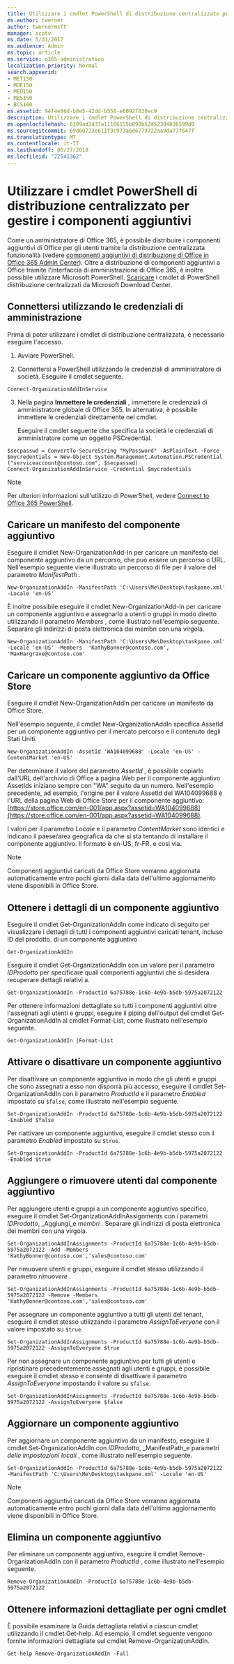```yaml
---
title: Utilizzare i cmdlet PowerShell di distribuzione centralizzato per gestire i componenti aggiuntivi
ms.author: twerner
author: twernermsft
manager: scotv
ms.date: 5/31/2017
ms.audience: Admin
ms.topic: article
ms.service: o365-administration
localization_priority: Normal
search.appverid:
- MET150
- MOE150
- MED150
- MBS150
- BCS160
ms.assetid: 94f4e86d-b8e5-42dd-b558-e6092f830ec9
description: Utilizzare i cmdlet PowerShell di distribuzione centralizzato per distribuire e gestire Office componenti aggiuntivi per l'organizzazione Office 365.
ms.openlocfilehash: 6199ad2d37a11166155b898b52d52304836599d0
ms.sourcegitcommit: 69d60723e611f3c973a6d6779722aa9da77f647f
ms.translationtype: MT
ms.contentlocale: it-IT
ms.lasthandoff: 08/27/2018
ms.locfileid: "22541362"
---
```

# <a name="use-the-centralized-deployment-powershell-cmdlets-to-manage-add-ins"></a>Utilizzare i cmdlet PowerShell di distribuzione centralizzato per gestire i componenti aggiuntivi

Come un amministratore di Office 365, è possibile distribuire i componenti aggiuntivi di Office per gli utenti tramite la distribuzione centralizzata funzionalità (vedere [componenti aggiuntivi di distribuzione di Office in Office 365 Admin Center](https://support.office.com/article/737e8c86-be63-44d7-bf02-492fa7cd9c3f.aspx)). Oltre a distribuzione di componenti aggiuntivi a Office tramite l'interfaccia di amministrazione di Office 365, è inoltre possibile utilizzare Microsoft PowerShell. [Scaricare](https://go.microsoft.com/fwlink/p/?linkid=850850) i cmdlet di PowerShell distribuzione centralizzati da Microsoft Download Center. 
    
## <a name="connect-using-your-admin-credentials"></a>Connettersi utilizzando le credenziali di amministrazione

Prima di poter utilizzare i cmdlet di distribuzione centralizzata, è necessario eseguire l'accesso.
  
1. Avviare PowerShell.
    
2. Connettersi a PowerShell utilizzando le credenziali di amministratore di società. Eseguire il cmdlet seguente.
    
  ```
  Connect-OrganizationAddInService
  ```

3. Nella pagina **Immettere le credenziali** , immettere le credenziali di amministratore globale di Office 365. In alternativa, è possibile immettere le credenziali direttamente nel cmdlet. 
    
    Eseguire il cmdlet seguente che specifica la società le credenziali di amministratore come un oggetto PSCredential.
    
  ```
  $secpasswd = ConvertTo-SecureString "MyPassword" -AsPlainText -Force
  $mycredentials = New-Object System.Management.Automation.PSCredential ("serviceaccount@contoso.com", $secpasswd)
  Connect-OrganizationAddInService -Credential $mycredentials
  ```

> [!NOTE]
> Per ulteriori informazioni sull'utilizzo di PowerShell, vedere [Connect to Office 365 PowerShell](https://go.microsoft.com/fwlink/p/?linkid=848585). 
  
## <a name="upload-an-add-in-manifest"></a>Caricare un manifesto del componente aggiuntivo

Eseguire il cmdlet New-OrganizationAdd-In per caricare un manifesto del componente aggiuntivo da un percorso, che può essere un percorso o URL. Nell'esempio seguente viene illustrato un percorso di file per il valore del parametro _ManifestPath_ . 
  
```
New-OrganizationAddIn -ManifestPath 'C:\Users\Me\Desktop\taskpane.xml' -Locale 'en-US'
```

È inoltre possibile eseguire il cmdlet New-OrganizationAdd-In per caricare un componente aggiuntivo e assegnarlo a utenti o gruppi in modo diretto utilizzando il parametro _Members_ , come illustrato nell'esempio seguente. Separare gli indirizzi di posta elettronica dei membri con una virgola. 
  
```
New-OrganizationAddIn -ManifestPath 'C:\Users\Me\Desktop\taskpane.xml' -Locale 'en-US' -Members  'KathyBonner@contoso.com', 'MaxHargrave@contoso.com'
```

## <a name="upload-an-add-in-from-the-office-store"></a>Caricare un componente aggiuntivo da Office Store

Eseguire il cmdlet New-OrganizationAddIn per caricare un manifesto da Office Store.
  
Nell'esempio seguente, il cmdlet New-OrganizationAddIn specifica AssetId per un componente aggiuntivo per il mercato percorso e il contenuto degli Stati Uniti.
  
```
New-OrganizationAddIn -AssetId 'WA104099688' -Locale 'en-US' -ContentMarket 'en-US'
```

Per determinare il valore del parametro _AssetId_ , è possibile copiarlo dall'URL dell'archivio di Office a pagina Web per il componente aggiuntivo AssetIds iniziano sempre con "WA" seguito da un numero. Nell'esempio precedente, ad esempio, l'origine per il valore AssetId del WA104099688 è l'URL della pagina Web di Office Store per il componente aggiuntivo: [https://store.office.com/en-001/app.aspx?assetid=WA104099688](https://store.office.com/en-001/app.aspx?assetid=WA104099688).
  
I valori per il parametro _Locale_ e il parametro _ContentMarket_ sono identici e indicano il paese/area geografica da che si sta tentando di installare il componente aggiuntivo. Il formato è en-US, fr-FR. e così via. 
  
> [!NOTE]
> Componenti aggiuntivi caricati da Office Store verranno aggiornata automaticamente entro pochi giorni dalla data dell'ultimo aggiornamento viene disponibili in Office Store. 
  
## <a name="get-details-of-an-add-in"></a>Ottenere i dettagli di un componente aggiuntivo

Eseguire il cmdlet Get-OrganizationAddIn come indicato di seguito per visualizzare i dettagli di tutti i componenti aggiuntivi caricati tenant, incluso ID del prodotto. di un componente aggiuntivo
  
```
Get-OrganizationAddIn
```

Eseguire il cmdlet Get-OrganizationAddIn con un valore per il parametro _IDProdotto_ per specificare quali componenti aggiuntivi che si desidera recuperare dettagli relativi a. 
  
```
Get-OrganizationAddIn -ProductId 6a75788e-1c6b-4e9b-b5db-5975a2072122
```

Per ottenere informazioni dettagliate su tutti i componenti aggiuntivi oltre l'assegnati agli utenti e gruppi, eseguire il piping dell'output del cmdlet Get-OrganizationAddIn al cmdlet Format-List, come illustrato nell'esempio seguente.
  
```
Get-OrganizationAddIn |Format-List
```

## <a name="turn-on-or-turn-off-an-add-in"></a>Attivare o disattivare un componente aggiuntivo

Per disattivare un componente aggiuntivo in modo che gli utenti e gruppi che sono assegnati a esso non disporrà più accesso, eseguire il cmdlet Set-OrganizationAddIn con il parametro _ProductId_ e il parametro _Enabled_ impostato su `$false`, come illustrato nell'esempio seguente.
  
```
Set-OrganizationAddIn -ProductId 6a75788e-1c6b-4e9b-b5db-5975a2072122 -Enabled $false
```

Per riattivare un componente aggiuntivo, eseguire il cmdlet stesso con il parametro _Enabled_ impostato su `$true`.
  
```
Set-OrganizationAddIn -ProductId 6a75788e-1c6b-4e9b-b5db-5975a2072122 -Enabled $true
```

## <a name="add-or-remove-users-from-an-add-in"></a>Aggiungere o rimuovere utenti dal componente aggiuntivo

Per aggiungere utenti e gruppi a un componente aggiuntivo specifico, eseguire il cmdlet Set-OrganizationAddInAssignments con i parametri _IDProdotto_, _Aggiungi_e _membri_ . Separare gli indirizzi di posta elettronica dei membri con una virgola. 
  
```
Set-OrganizationAddInAssignments -ProductId 6a75788e-1c6b-4e9b-b5db-5975a2072122 -Add -Members 'KathyBonner@contoso.com','sales@contoso.com'
```

Per rimuovere utenti e gruppi, eseguire il cmdlet stesso utilizzando il parametro _rimuovere_ . 
  
```
Set-OrganizationAddInAssignments -ProductId 6a75788e-1c6b-4e9b-b5db-5975a2072122 -Remove -Members 'KathyBonner@contoso.com','sales@contoso.com'
```

Per assegnare un componente aggiuntivo a tutti gli utenti del tenant, eseguire il cmdlet stesso utilizzando il parametro _AssignToEveryone_ con il valore impostato su `$true`.
  
```
Set-OrganizationAddInAssignments -ProductId 6a75788e-1c6b-4e9b-b5db-5975a2072122 -AssignToEveryone $true
```

Per non assegnare un componente aggiuntivo per tutti gli utenti e ripristinare precedentemente assegnati agli utenti e gruppi, è possibile eseguire il cmdlet stesso e consente di disattivare il parametro _AssignToEveryone_ impostando il valore su `$false`.
  
```
Set-OrganizationAddInAssignments -ProductId 6a75788e-1c6b-4e9b-b5db-5975a2072122 -AssignToEveryone $false
```

## <a name="update-an-add-in"></a>Aggiornare un componente aggiuntivo

Per aggiornare un componente aggiuntivo da un manifesto, eseguire il cmdlet Set-OrganizationAddIn con _IDProdotto_, _ManifestPath_e parametri _delle impostazioni locali_ , come illustrato nell'esempio seguente. 
  
```
Set-OrganizationAddIn -ProductId 6a75788e-1c6b-4e9b-b5db-5975a2072122 -ManifestPath 'C:\Users\Me\Desktop\taskpane.xml' -Locale 'en-US'
```

> [!NOTE]
> Componenti aggiuntivi caricati da Office Store verranno aggiornata automaticamente entro pochi giorni dalla data dell'ultimo aggiornamento viene disponibili in Office Store. 
  
## <a name="delete-an-add-in"></a>Elimina un componente aggiuntivo

Per eliminare un componente aggiuntivo, eseguire il cmdlet Remove-OrganizationAddIn con il parametro _ProductId_ , come illustrato nell'esempio seguente. 
  
```
Remove-OrganizationAddIn -ProductId 6a75788e-1c6b-4e9b-b5db-5975a2072122
```

## <a name="get-detailed-help-for-each-cmdlet"></a>Ottenere informazioni dettagliate per ogni cmdlet

È possibile esaminare la Guida dettagliata relativi a ciascun cmdlet utilizzando il cmdlet Get-help. Ad esempio, il cmdlet seguente vengono fornite informazioni dettagliate sul cmdlet Remove-OrganizationAddIn.
  
```
Get-help Remove-OrganizationAddIn -Full
```


